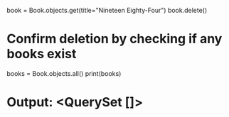 book = Book.objects.get(title="Nineteen Eighty-Four")
book.delete()

# Confirm deletion by checking if any books exist
books = Book.objects.all()
print(books)
# Output: <QuerySet []>
